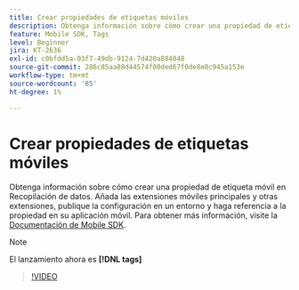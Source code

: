 ```yaml
---
title: Crear propiedades de etiquetas móviles
description: Obtenga información sobre cómo crear una propiedad de etiqueta móvil en Recopilación de datos. Añada las extensiones móviles principales y otras extensiones, publique la configuración en un entorno y haga referencia a la propiedad en su aplicación móvil.
feature: Mobile SDK, Tags
level: Beginner
jira: KT-2636
exl-id: c0bfdd5a-03f7-49db-9124-7d420a884048
source-git-commit: 286c85aa88d44574f00ded67f0de8e0c945a153e
workflow-type: tm+mt
source-wordcount: '85'
ht-degree: 1%

---
```


# Crear propiedades de etiquetas móviles

Obtenga información sobre cómo crear una propiedad de etiqueta móvil en Recopilación de datos. Añada las extensiones móviles principales y otras extensiones, publique la configuración en un entorno y haga referencia a la propiedad en su aplicación móvil. Para obtener más información, visite la [Documentación de Mobile SDK](https://developer.adobe.com/client-sdks/documentation/).

>[!NOTE]
>
> El lanzamiento ahora es **[!DNL tags]**

>[!VIDEO](https://video.tv.adobe.com/v/40318/?learn=on&enablevpops&captions=spa)
